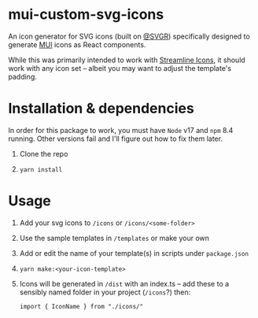 # mui-custom-svg-icons
An icon generator for SVG icons (built on [@SVGR](https://react-svgr.com)) specifically designed to generate [MUI](https://mui.com) icons as React components.

While this was primarily intended to work with [Streamline Icons](https://streamlinehq.com), it should work with any icon set – albeit you may want to adjust the template's padding.

# Installation & dependencies
In order for this package to work, you must have `Node` v17 and `npm` 8.4 running. Other versions fail and I'll figure out how to fix them later.

1. Clone the repo

2. `yarn install`

# Usage
1. Add your svg icons to `/icons` or `/icons/<some-folder>`

2. Use the sample templates in `/templates` or make your own

3. Add or edit the name of your template(s) in scripts under `package.json`

4. `yarn make:<your-icon-template>`

5. Icons will be generated in `/dist` with an index.ts – add these to a sensibly named folder in your project (`/icons`?) then:
   ```
   import { IconName } from "./icons/"
   ```
